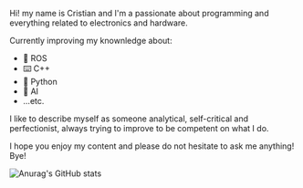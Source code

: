 Hi! my name is Cristian and I'm a passionate about programming and everything related to electronics and hardware. 

Currently improving my knownledge about:

- 🤖 ROS 
- ⌨️ C++
- 🐍 Python
- 🧠 AI
- ...etc.

I like to describe myself as someone analytical, self-critical and perfectionist, always trying to improve to be competent on what I do.

I hope you enjoy my content and please do not hesitate to ask me anything! Bye!

![Anurag's GitHub stats](https://github-readme-stats.vercel.app/api?username=csanrod&count_private=true&show_icons=true&theme=dark)
